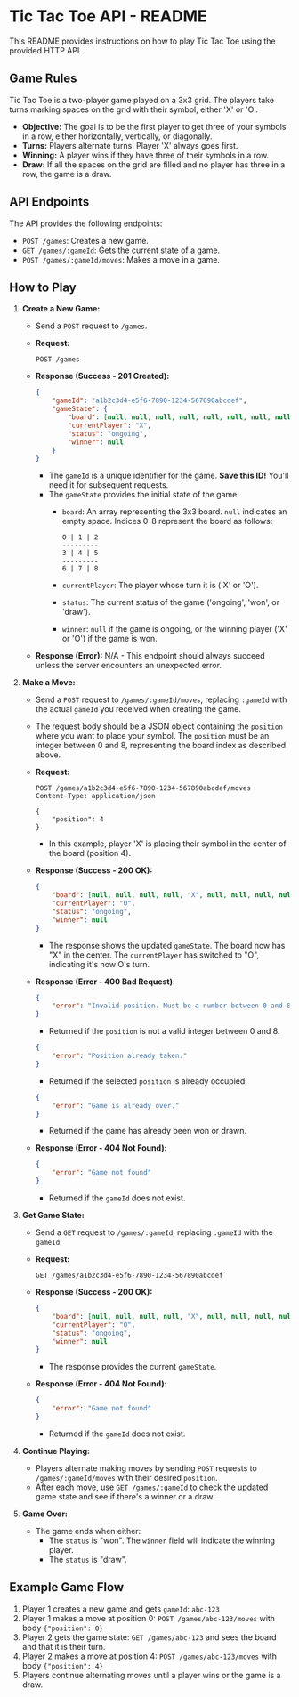 # Tic Tac Toe API - README

This README provides instructions on how to play Tic Tac Toe using the provided HTTP API.

## Game Rules

Tic Tac Toe is a two-player game played on a 3x3 grid.  The players take turns marking spaces on the grid with their symbol, either 'X' or 'O'.

* **Objective:**  The goal is to be the first player to get three of your symbols in a row, either horizontally, vertically, or diagonally.
* **Turns:** Players alternate turns. Player 'X' always goes first.
* **Winning:** A player wins if they have three of their symbols in a row.
* **Draw:** If all the spaces on the grid are filled and no player has three in a row, the game is a draw.

## API Endpoints

The API provides the following endpoints:

*   `POST /games`: Creates a new game.
*   `GET /games/:gameId`: Gets the current state of a game.
*   `POST /games/:gameId/moves`: Makes a move in a game.

## How to Play

1.  **Create a New Game:**

    *   Send a `POST` request to `/games`.
    *   **Request:**
        ```
        POST /games
        ```
    *   **Response (Success - 201 Created):**

        ```json
        {
            "gameId": "a1b2c3d4-e5f6-7890-1234-567890abcdef",
            "gameState": {
                "board": [null, null, null, null, null, null, null, null, null],
                "currentPlayer": "X",
                "status": "ongoing",
                "winner": null
            }
        }
        ```
        *   The `gameId` is a unique identifier for the game.  **Save this ID!** You'll need it for subsequent requests.
        *   The `gameState` provides the initial state of the game:
            *   `board`: An array representing the 3x3 board. `null` indicates an empty space. Indices 0-8 represent the board as follows:

                ```
                0 | 1 | 2
                ---------
                3 | 4 | 5
                ---------
                6 | 7 | 8
                ```
            *   `currentPlayer`: The player whose turn it is ('X' or 'O').
            *   `status`: The current status of the game ('ongoing', 'won', or 'draw').
            *   `winner`:  `null` if the game is ongoing, or the winning player ('X' or 'O') if the game is won.
    *   **Response (Error):** N/A - This endpoint should always succeed unless the server encounters an unexpected error.

2.  **Make a Move:**

    *   Send a `POST` request to `/games/:gameId/moves`, replacing `:gameId` with the actual `gameId` you received when creating the game.
    *   The request body should be a JSON object containing the `position` where you want to place your symbol.  The `position` must be an integer between 0 and 8, representing the board index as described above.
    *   **Request:**

        ```
        POST /games/a1b2c3d4-e5f6-7890-1234-567890abcdef/moves
        Content-Type: application/json

        {
            "position": 4
        }
        ```

        *   In this example, player 'X' is placing their symbol in the center of the board (position 4).
    *   **Response (Success - 200 OK):**

        ```json
        {
            "board": [null, null, null, null, "X", null, null, null, null],
            "currentPlayer": "O",
            "status": "ongoing",
            "winner": null
        }
        ```

        *   The response shows the updated `gameState`. The board now has "X" in the center. The `currentPlayer` has switched to "O", indicating it's now O's turn.
    *   **Response (Error - 400 Bad Request):**

        ```json
        {
            "error": "Invalid position. Must be a number between 0 and 8."
        }
        ```

        *   Returned if the `position` is not a valid integer between 0 and 8.
        ```json
        {
            "error": "Position already taken."
        }
        ```

        *   Returned if the selected `position` is already occupied.

        ```json
        {
            "error": "Game is already over."
        }
        ```

        *   Returned if the game has already been won or drawn.
    *   **Response (Error - 404 Not Found):**
        ```json
        {
            "error": "Game not found"
        }
        ```
        *   Returned if the `gameId` does not exist.

3.  **Get Game State:**

    *   Send a `GET` request to `/games/:gameId`, replacing `:gameId` with the `gameId`.
    *   **Request:**

        ```
        GET /games/a1b2c3d4-e5f6-7890-1234-567890abcdef
        ```
    *   **Response (Success - 200 OK):**

        ```json
        {
            "board": [null, null, null, null, "X", null, null, null, null],
            "currentPlayer": "O",
            "status": "ongoing",
            "winner": null
        }
        ```

        *   The response provides the current `gameState`.
    *   **Response (Error - 404 Not Found):**

        ```json
        {
            "error": "Game not found"
        }
        ```

        *   Returned if the `gameId` does not exist.

4.  **Continue Playing:**

    *   Players alternate making moves by sending `POST` requests to `/games/:gameId/moves` with their desired `position`.
    *   After each move, use `GET /games/:gameId` to check the updated game state and see if there's a winner or a draw.

5.  **Game Over:**

    *   The game ends when either:
        *   The `status` is "won".  The `winner` field will indicate the winning player.
        *   The `status` is "draw".

## Example Game Flow

1.  Player 1 creates a new game and gets `gameId`: `abc-123`
2.  Player 1 makes a move at position 0: `POST /games/abc-123/moves` with body `{"position": 0}`
3.  Player 2 gets the game state: `GET /games/abc-123` and sees the board and that it is their turn.
4.  Player 2 makes a move at position 4: `POST /games/abc-123/moves` with body `{"position": 4}`
5.  Players continue alternating moves until a player wins or the game is a draw.

